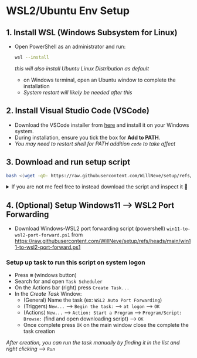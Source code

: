 # WSL2/Ubuntu Env Setup

## 1. **Install WSL (Windows Subsystem for Linux)**

- Open PowerShell as an administrator and run:

  ```bash
  wsl --install
  ```
  _this will also install Ubuntu Linux Distribution as default_
  - on Windows terminal, open an Ubuntu window to complete the installation
  - _System restart will likely be needed after this_

## 2. **Install Visual Studio Code (VSCode)**

- Download the VSCode installer from [here](https://code.visualstudio.com/) and install it on your Windows system.
- During installation, ensure you tick the box for **Add to PATH**.
- _You may need to restart shell for PATH addition `code` to take affect_

## 3. **Download and run setup script**

```bash
bash <(wget -qO- https://raw.githubusercontent.com/WillNeve/setup/refs/heads/main/setup.sh)
```

<details>
  <summary>
    If you are not me feel free to instead download the script and inspect it 👀
  </summary>
  <br>
    ```bash
  wget -O the-setup-script.sh https://raw.githubusercontent.com/WillNeve/setup/refs/heads/main/setup.sh
  echo " - - - - - -  v SETUP SCRIPT v - - - - - -"
  cat the-setup-script.sh
  echo " - - - - - -  ^ SETUP SCRIPT ^ - - - - - -"
  rm the-setup-script.sh
  ```
</details>

## 4. (Optional) **Setup Windows11 --> WSL2 Port Forwarding**

- Download Windows-WSL2 port forwarding script (powershell) `win11-to-wsl2-port-forward.ps1` from https://raw.githubusercontent.com/WillNeve/setup/refs/heads/main/win11-to-wsl2-port-forward.ps1

### Setup up task to run this script on system logon

- Press <kbd>⊞</kbd> (windows button)
- Search for and open `Task Scheduler`
- On the Actions bar (right) press `Create Task...`
- In the *Create Task* Window:
  - (General) Name the task (ex: `WSL2 Auto Port Forwarding`)
  - (Triggers) `New...` --> `Begin the task:` --> `at logon` --> `OK`
  - (Actions) `New...` --> `Action: Start a Program` --> `Program/Script: Browse:` (find and open downloading script)  --> `OK`
  - Once complete press `OK` on the main window close the complete the task creation

_After creation, you can run the task manually by finding it in the list and right clicking --> `Run`_
